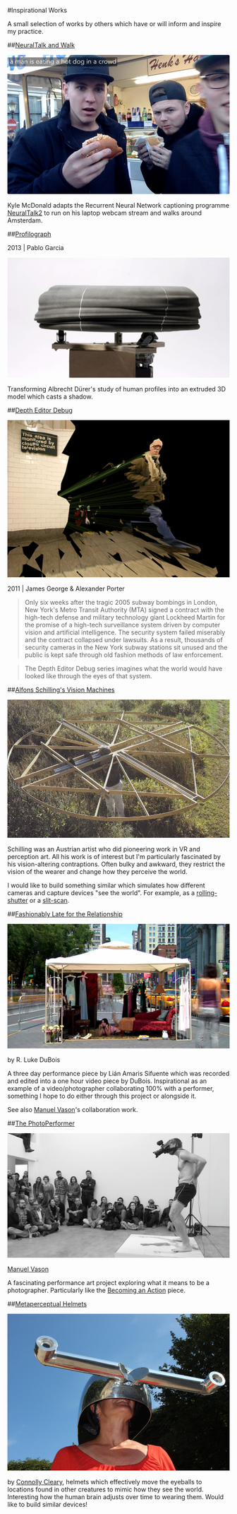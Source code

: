 #Inspirational Works

A small selection of works by others which have or will inform and inspire my practice. 

##[NeuralTalk and Walk](https://vimeo.com/146492001)

![](https://raw.githubusercontent.com/peteash10/2017-body-of-work/master/images/neuralwalktalk.jpg)

Kyle McDonald adapts the Recurrent Neural Network captioning programme [NeuralTalk2](https://github.com/karpathy/neuraltalk2) to run on his laptop webcam stream and walks around Amsterdam. 

##[Profilograph](http://pablogarcia.org/projects/profilograph-after-duerer/)

2013 | Pablo Garcia

![](https://raw.githubusercontent.com/peteash10/2017-body-of-work/master/images/6_profilograph-durer-side-elevation.jpg)

Transforming Albrecht Dürer's study of human profiles into an extruded 3D model which casts a shadow. 

##[Depth Editor Debug](http://scatter.nyc/deptheditordebug)

[![](https://raw.githubusercontent.com/peteash10/2017-body-of-work/master/images/deptheditordebug.jpeg)](http://scatter.nyc/deptheditordebug)

2011 | James George & Alexander Porter

>Only six weeks after the tragic 2005 subway bombings in London, New York's Metro Transit Authority (MTA) signed a contract with the high-tech defense and military technology giant Lockheed Martin for the promise of a high-tech surveillance system driven by computer vision and artificial intelligence. The security system failed miserably and the contract collapsed under lawsuits. As a result, thousands of security cameras in the New York subway stations sit unused and the public is kept safe through old fashion methods of law enforcement.

>The Depth Editor Debug series imagines what the world would have looked like through the eyes of that system. 

##[Alfons Schilling's Vision Machines](http://www.alfonsschilling.net/werke/sehmaschinen/)

![](https://raw.githubusercontent.com/peteash10/2017-body-of-work/master/images/Schilling.jpeg)

Schilling was an Austrian artist who did pioneering work in VR and perception art. All his work is of interest but I'm particularly fascinated by his vision-altering contraptions. Often bulky and awkward, they restrict the vision of the wearer and change how they perceive the world. 

I would like to build something similar which simulates how different cameras and capture devices "see the world". For example, as a [rolling-shutter](https://en.wikipedia.org/wiki/Rolling_shutter) or a [slit-scan](http://flong.com/texts/lists/slit_scan/). 

##[Fashionably Late for the Relationship](https://vimeo.com/30496329)

[![](https://raw.githubusercontent.com/peteash10/2017-body-of-work/master/images/DuBois.png)](https://vimeo.com/30496329)

by R. Luke DuBois

A three day performance piece by Lián Amaris Sifuente which was recorded and edited into a one hour video piece by DuBois. Inspirational as an example of a video/photographer collaborating 100% with a performer, something I hope to do either through this project or alongside it. 

See also [Manuel Vason](http://manuelvason.com)'s collaboration work. 

##[The PhotoPerformer](http://www.thephotoperformer.com)

![](https://raw.githubusercontent.com/peteash10/2017-body-of-work/master/images/vason.png)

[Manuel Vason](http://manuelvason.com)

A fascinating performance art project exploring what it means to be a photographer. Particularly like the [Becoming an Action](http://photoperformer.com/becoming-an-action/) piece. 

##[Metaperceptual Helmets](http://www.connolly-cleary.com/Home/helmets.html)

![](https://raw.githubusercontent.com/peteash10/2017-body-of-work/master/images/shapeimage_10.png)

by [Connolly Cleary](http://www.connolly-cleary.com/), helmets which effectively move the eyeballs to locations found in other creatures to mimic how they see the world. Interesting how the human brain adjusts over time to wearing them. Would like to build similar devices! 
